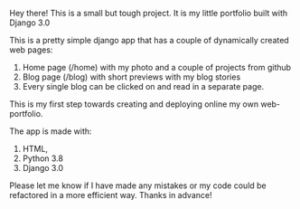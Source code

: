Hey there! This is a small but tough project. It is my little portfolio built with Django 3.0

This is a pretty simple django app that has a couple of dynamically created web pages:
1) Home page (/home) with my photo and a couple of projects from github
2) Blog page (/blog) with short previews with my blog stories
3) Every single blog can be clicked on and read in a separate page.

This is my first step towards creating and deploying online my own web-portfolio.

The app is made with:
1) HTML, 
2) Python 3.8
3) Django 3.0

Please let me know if I have made any mistakes or my code could be refactored in a more efficient way. Thanks in advance!


